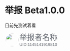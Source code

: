<meta name="referrer" content="no-referrer" />
<style type="text/css" media="screen">
.round_icon
  {
  width: 40px;
  height: 40px;
  display: flex;
  border: 3px solid white;
  border-radius: 50%;
  align-items: center;
  justify-content: center;
  overflow: hidden;
}
  
  .t1{
    line-height:1.5;
    margin:-0.25em 0;
  }
</style>


# 举报 Beta1.0.0

目前先测试着看

<div style="float:left;">
<img src="https://i2.hdslb.com/bfs/face/7899638a48e4b906a5e435552c02548fc31b3318.jpg" class="round_icon"  alt="">
</div>
  <div>
    <font size="5" face="arial" color="#61666D" Style="line-height:1.28em;">举报者名称</font><br>
    <font size="2" face="arial" color="#61666D" Style="line-height:1.14em;">UID:1145141919810</font>
  </div>

      





